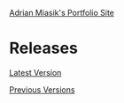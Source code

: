 [Adrian Miasik's Portfolio Site](www.adrianmiasik.com)

# Releases
[Latest Version](https://github.com/AdrianMiasik/TextMeshPro-Sandbox/releases/tag/0.1.1)

[Previous Versions](https://github.com/AdrianMiasik/TextMeshPro-Sandbox/releases)
